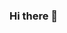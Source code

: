 ### Hi there 👋

<!--
**EvgeniyZheleznov/EvgeniyZheleznov** is a ✨ _special_ ✨ repository because its `README.md` (this file) appears on your GitHub profile.

Here are some ideas to get you started: TEST


-->
